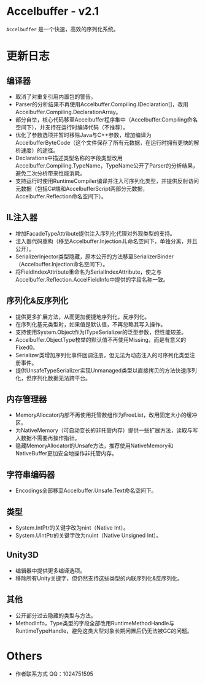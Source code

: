# Accelbuffer - v2.1
`Accelbuffer` 是一个快速，高效的序列化系统。

# 更新日志

## 编译器
* 取消了对重复引用内置包的警告。
* Parser的分析结果不再使用Accelbuffer.Compiling.IDeclaration[]，改用Accelbuffer.Compiling.DeclarationArray。
* 部分自举，核心代码移至Accelbuffer程序集中（Accelbuffer.Compiling命名空间下），并支持在运行时编译代码（不推荐）。
* 优化了参数选项并暂时移除Java与C++参数，增加编译为AccelbufferByteCode（这个文件保存了所有元数据，在运行时拥有更快的解析速度）的途径。
* Declarations中描述类型名称的字段类型改用Accelbuffer.Compiling.TypeName，TypeName公开了Parser的分析结果，避免二次分析带来性能消耗。
* 支持运行时使用RuntimeCompiler编译并注入可序列化类型，并提供反射访问元数据（包括C#端和AccelbufferScript两部分元数据，Accelbuffer.Reflection命名空间下）。

## IL注入器
* 增加FacadeTypeAttribute提供注入序列化代理对外观类型的支持。
* 注入器代码重构（移至Accelbuffer.Injection.IL命名空间下，单独分离，并且公开）。
* SerializerInjector类型隐藏，原本公开的方法移至SerializerBinder（Accelbuffer.Injection命名空间下）。
* 将FieldIndexAttribute重命名为SerialIndexAttribute，使之与Accelbuffer.Reflection.AccelFieldInfo中提供的字段名称一致。

## 序列化&反序列化
* 提供更多扩展方法，从而更加便捷地序列化，反序列化。
* 在序列化基元类型时，如果值是默认值，不再忽略其写入操作。
* 支持使用System.Object作为ITypeSerializer<T>的泛型参数，但性能较差。
* Accelbuffer.ObjectType枚举的默认值不再使用Missing，而是有意义的Fixed0。
* Serializer类增加序列化事件回调注册，但无法为动态注入的可序列化类型注册事件。
* 提供UnsafeTypeSerializer实现Unmanaged类型以直接拷贝的方法快速序列化，但序列化数据无法跨平台。

## 内存管理器
* MemoryAllocator内部不再使用托管数组作为FreeList，改用固定大小的缓冲区。
* 为NativeMemory（可自动变长的非托管内存）提供一些扩展方法，读取与写入数据不需要再操作指针。
* 隐藏MemoryAllocator的Unsafe方法，推荐使用NativeMemory和NativeBuffer更加安全地操作非托管内存。

## 字符串编码器
* Encodings全部移至Accelbuffer.Unsafe.Text命名空间下。

## 类型
* System.IntPtr的关键字改为nint（Native Int）。
* System.UIntPtr的关键字改为nuint（Native Unsigned Int）。

## Unity3D
* 编辑器中提供更多编译选项。
* 移除所有Unity关键字，但仍然支持这些类型的内联序列化&反序列化。

## 其他
* 公开部分过去隐藏的类型与方法。
* MethodInfo，Type类型的字段全部改用RuntimeMethodHandle与RuntimeTypeHandle，避免这类大型对象长期闲置后仍无法被GC的问题。

# Others
* 作者联系方式 QQ：1024751595